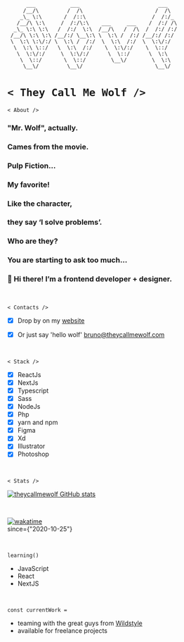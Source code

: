 ```
      ___           ___                         ___   
     /__/\         /  /\                       /  /\  
    _\_ \:\       /  /::\                     /  /:/_ 
   /__/\ \:\     /  /:/\:\    ___     ___    /  /:/ /\
  _\_ \:\ \:\   /  /:/  \:\  /__/\   /  /\  /  /:/ /:/
 /__/\ \:\ \:\ /__/:/ \__\:\ \  \:\ /  /:/ /__/:/ /:/ 
 \  \:\ \:\/:/ \  \:\ /  /:/  \  \:\  /:/  \  \:\/:/  
  \  \:\ \::/   \  \:\  /:/    \  \:\/:/    \  \::/   
   \  \:\/:/     \  \:\/:/      \  \::/      \  \:\   
    \  \::/       \  \::/        \__\/        \  \:\  
     \__\/         \__\/                       \__\/ 

```

# `` < They Call Me Wolf /> ``

`` < About /> ``

### "Mr. Wolf", actually.<br />
### Cames from the movie.<br />
### Pulp Fiction…<br />
### My favorite!<br />
### Like the character,<br />
### they say ‘I solve problems’.<br />
### Who are they?<br />
### You are starting to ask too much…

### :wave: Hi there! I’m a frontend developer + designer.


<br />




`` < Contacts /> ``

- [x] Drop by on my [website](https://www.theycallmewolf.com/)
- [x] Or just say 'hello wolf' [bruno@theycallmewolf.com](mailto:bruno@theycallmewolf.com?subject=Hello%20Wolf!&body=Hey%20there%20Mr.%20Wolf%2C%0D%0AI'm%20reaching%20you%20to...)


<br />




`` < Stack /> ``

- [x] ReactJs
- [x] NextJs
- [x] Typescript
- [x] Sass
- [x] NodeJs
- [x] Php
- [x] yarn and npm
- [x] Figma
- [x] Xd
- [x] Illustrator
- [x] Photoshop

<br />





`` < Stats /> ``

[![theycallmewolf GitHub stats](https://github-readme-stats.vercel.app/api?username=theycallmewolf&hide=stars,contribs&count_private=true&show_icons=true&theme=tokyonight)](https://github.com/theycallmewolf/)

<br />

[![wakatime](https://wakatime.com/badge/user/c8c96d07-da48-4af5-a925-8e4e7c75e170.svg?style=for-the-badge)](https://wakatime.com/@c8c96d07-da48-4af5-a925-8e4e7c75e170)
<br />
since={"2020-10-25"}


<br />

`` learning() ``
* JavaScript
* React
* NextJS




<br />

`` const currentWork = ``
* teaming with the great guys from [Wildstyle](https://www.wildstyle-network.com/)
* available for freelance projects




<br />


  






<!-- 
  # :wolf: :metal:

  sources:
  https://shields.io/
  https://github.com/anuraghazra/github-readme-stats


**bruno-wolf/bruno-wolf** is a ✨ _special_ ✨ repository because its `README.md` (this file) appears on your GitHub profile.

Here are some ideas to get you started:

- 🔭 I’m currently working on ...
- 🌱 I’m currently learning ...
- 👯 I’m looking to collaborate on ...
- 🤔 I’m looking for help with ...
- 💬 Ask me about ...
- 📫 How to reach me: ...
- 😄 Pronouns: ...
- ⚡ Fun fact: ...
-->
